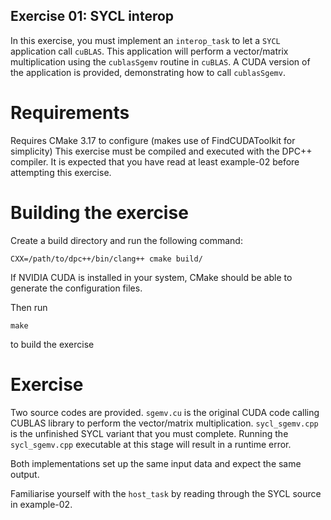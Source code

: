 Exercise 01: SYCL interop
-------------------------------

In this exercise, you must implement an `interop_task` to let a `SYCL` application call `cuBLAS`.
This application will perform a vector/matrix multiplication using the `cublasSgemv` routine in `cuBLAS`.
A CUDA version of the application is provided, demonstrating how to call `cublasSgemv`.

Requirements
==============

Requires CMake 3.17 to configure (makes use of FindCUDAToolkit for simplicity)
This exercise must be compiled and executed with the DPC++ compiler.
It is expected that you have read at least example-02 before attempting this exercise.


Building the exercise
=====================


Create a build directory and run the following command:

```
CXX=/path/to/dpc++/bin/clang++ cmake build/
```

If NVIDIA CUDA is installed in your system, CMake should be able to generate
the configuration files.

Then run 

```
make
```

to build the exercise

Exercise
=========

Two source codes are provided. `sgemv.cu` is the original CUDA code calling
CUBLAS library to perform the vector/matrix multiplication.
`sycl_sgemv.cpp` is the unfinished SYCL variant that you must complete.
Running the `sycl_sgemv.cpp` executable at this stage will result in a runtime error.

Both implementations set up the same input data and expect the same output.

Familiarise yourself with the `host_task` by reading through the SYCL source in example-02.
